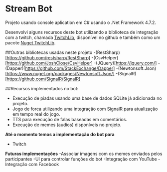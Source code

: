 # Stream Bot

Projeto usando console aplication em C# usando o .Net Framework 4.7.2.

Desenvolvi alguns recursos deste bot utilizando a biblioteca de integração com a twitch, chamada [TwitchLib](https://github.com/TwitchLib/TwitchLib), disponível no github e também como um pacote [Nuget TwitchLib](https://www.nuget.org/packages/TwitchLib).

##Outras bibliotecas usadas neste projeto
-(RestSharp)[https://github.com/restsharp/RestSharp]
-(CsvHelper)[https://github.com/JoshClose/CsvHelper]
-(JQuery)[https://jquery.com/]
-(Dapper)[https://github.com/StackExchange/Dapper]
-(Newtonsoft.Json)[https://www.nuget.org/packages/Newtonsoft.Json/]
-(SignalR)[https://github.com/SignalR/SignalR]

##Recursos implementados no bot:
- Execução de piadas usando uma base de dados SQLite já adicionada no projeto.
- Jogo de forca utilizando uma integração com SignalR para atualização em tempo real do jogo.
- TTS para execução de falas baseadas em comentários.
- Execução de memes (audios) disponíveis no projeto.


**Até o momento temos a implementação do bot para**
- Twitch

**Futuras implementações**
-Associar imagens com os memes enviados pelos participantes
-UI para controlar funções do bot
-Integração com YouTube
-Integração com Facebook
